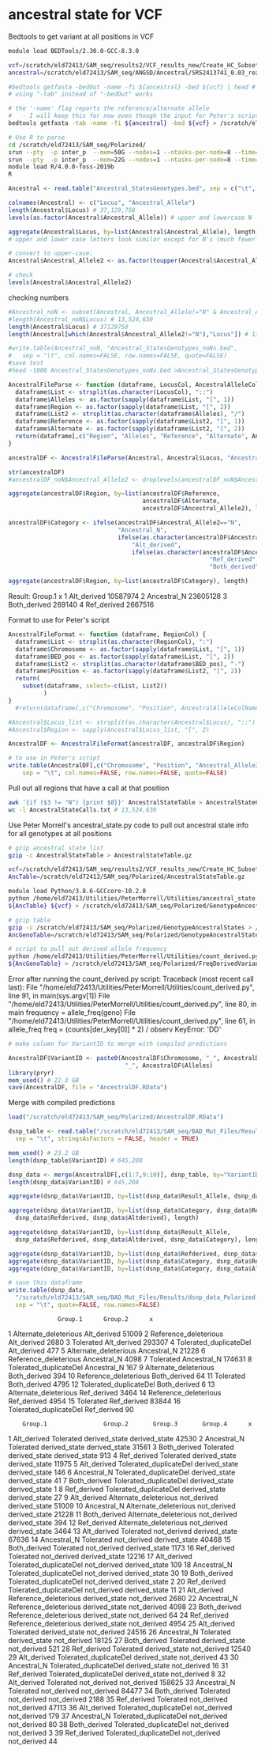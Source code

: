 # ancestral state for VCF

Bedtools to get variant at all positions in VCF
````bash
module load BEDTools/2.30.0-GCC-8.3.0

vcf=/scratch/eld72413/SAM_seq/results2/VCF_results_new/Create_HC_Subset/New2/VarFilter_All/Sunflower_SAM_SNP_Calling_BIALLELIC_norm.vcf.gz
ancestral=/scratch/eld72413/SAM_seq/ANGSD/Ancestral/SRS2413741_0.03_realigned.fa

#bedtools getfasta -bedOut -name -fi ${ancestral} -bed ${vcf} | head # why did this return a vcf?
# using "-tab" instead of "-bedOut" works

# the '-name' flag reports the reference/alternate allele
# 	- I will keep this for now even though the input for Peter's script doesn't use it
bedtools getfasta -tab -name -fi ${ancestral} -bed ${vcf} > /scratch/eld72413/SAM_seq/Polarized/Ancestral_StatesGenotypes.bed

# Use R to parse
cd /scratch/eld72413/SAM_seq/Polarized/
srun --pty  -p inter_p  --mem=50G --nodes=1 --ntasks-per-node=8 --time=6:00:00 --job-name=qlogin /bin/bash -l
srun --pty  -p inter_p  --mem=22G --nodes=1 --ntasks-per-node=8 --time=6:00:00 --job-name=qlogin /bin/bash -l
module load R/4.0.0-foss-2019b
R
````

```R
Ancestral <- read.table("Ancestral_StatesGenotypes.bed", sep = c("\t", "::", " "), header=FALSE)

colnames(Ancestral) <- c("Locus", "Ancestral_Allele")
length(Ancestral$Locus) # 37,129,758
levels(as.factor(Ancestral$Ancestral_Allele)) # upper and lowercase N

aggregate(Ancestral$Locus, by=list(Ancestral$Ancestral_Allele), length)
# upper and lower case letters look similar except for N's (much fewer lower case n's)

# convert to upper-case:
Ancestral$Ancestral_Allele2 <- as.factor(toupper(Ancestral$Ancestral_Allele))

# check
levels(Ancestral$Ancestral_Allele2)
````

checking numbers
```R
#Ancestral_noN <- subset(Ancestral, Ancestral_Allele!="N" & Ancestral_Allele!="n")
#length(Ancestral_noN$Locus) # 13,524,630
length(Ancestral$Locus) # 37129758
length(Ancestral[which(Ancestral$Ancestral_Allele2!="N"),"Locus"]) # 13,524,630

#write.table(Ancestral_noN, "Ancestral_StatesGenotypes_noNs.bed",
#	sep = "\t", col.names=FALSE, row.names=FALSE, quote=FALSE)
#save test
#head -1000 Ancestral_StatesGenotypes_noNs.bed >Ancestral_StatesGenotypes_noNsTEST.bed

AncestralFileParse <- function (dataframe, LocusCol, AncestralAlleleColName) {
  dataframe$List <- strsplit(as.character(LocusCol), "::")
  dataframe$Alleles <- as.factor(sapply(dataframe$List, "[", 1))
  dataframe$Region <- as.factor(sapply(dataframe$List, "[", 2))
  dataframe$List2 <- strsplit(as.character(dataframe$Alleles), "/")
  dataframe$Reference <- as.factor(sapply(dataframe$List2, "[", 1))
  dataframe$Alternate <- as.factor(sapply(dataframe$List2, "[", 2))
  return(dataframe[,c("Region", "Alleles", "Reference", "Alternate", AncestralAlleleColName)])
}

ancestralDF <- AncestralFileParse(Ancestral, Ancestral$Locus, "Ancestral_Allele2")

str(ancestralDF)
#ancestralDF_noN$Ancestral_Allele2 <- droplevels(ancestralDF_noN$Ancestral_Allele2)

aggregate(ancestralDF$Region, by=list(ancestralDF$Reference,
                                      ancestralDF$Alternate,
                                      ancestralDF$Ancestral_Allele2), length)

ancestralDF$Category <- ifelse(ancestralDF$Ancestral_Allele2=="N",
                               "Ancestral_N",
                               ifelse(as.character(ancestralDF$Ancestral_Allele2)==as.character(ancestralDF$Reference),
                                   "Alt_derived", 
                                   ifelse(as.character(ancestralDF$Ancestral_Allele2)==as.character(ancestralDF$Alternate),
                                                         "Ref_derived",
                                                         "Both_derived")))

aggregate(ancestralDF$Region, by=list(ancestralDF$Category), length)
```
Result:
       Group.1        x
1  Alt_derived 10587974
2  Ancestral_N 23605128
3 Both_derived   269140
4  Ref_derived  2667516

Format to use for Peter's script
```R
AncestralFileFormat <- function (dataframe, RegionCol) {
  dataframe$List <- strsplit(as.character(RegionCol), ":")
  dataframe$Chromosome <- as.factor(sapply(dataframe$List, "[", 1))
  dataframe$BED_pos <- as.factor(sapply(dataframe$List, "[", 2))
  dataframe$List2 <- strsplit(as.character(dataframe$BED_pos), "-")
  dataframe$Position <- as.factor(sapply(dataframe$List2, "[", 2))
  return(
    subset(dataframe, select=-c(List, List2))
          )
}
  #return(dataframe[,c("Chromosome", "Position", AncestralAlleleColName)])

#Ancestral$Locus_list <- strsplit(as.character(Ancestral$Locus), "::")
#Ancestral$Region <- sapply(Ancestral$Locus_list, "[", 2)

AncestralDF <- AncestralFileFormat(ancestralDF, ancestralDF$Region)

# to use in Peter's script
write.table(AncestralDF[,c("Chromosome", "Position", "Ancestral_Allele2")], "AncestralStateTable",
	sep = "\t", col.names=FALSE, row.names=FALSE, quote=FALSE)
```

Pull out all regions that have a call at that position
```bash
awk '{if ($3 != "N") {print $0}}' AncestralStateTable > AncestralStateCalls.txt
wc -l AncestralStateCalls.txt # 13,524,630
```


Use Peter Morrell's ancestral_state.py code to pull out ancestral state info for all genotypes at all positions
```bash
# gzip ancestral state list
gzip -c AncestralStateTable > AncestralStateTable.gz

vcf=/scratch/eld72413/SAM_seq/results2/VCF_results_new/Create_HC_Subset/New2/VarFilter_All/Sunflower_SAM_SNP_Calling_BIALLELIC_norm.vcf.gz
AncTable=/scratch/eld72413/SAM_seq/Polarized/AncestralStateTable.gz

module load Python/3.8.6-GCCcore-10.2.0
python /home/eld72413/Utilities/PeterMorrell/Utilities/ancestral_state.py \
${AncTable} ${vcf} > /scratch/eld72413/SAM_seq/Polarized/GenotypeAncestralStates

# gzip table
gzip -c /scratch/eld72413/SAM_seq/Polarized/GenotypeAncestralStates > /scratch/eld72413/SAM_seq/Polarized/GenotypeAncestralStates.gz
AncGenoTable=/scratch/eld72413/SAM_seq/Polarized/GenotypeAncestralStates.gz

# script to pull out derived allele frequency
python /home/eld72413/Utilities/PeterMorrell/Utilities/count_derived.py \
${AncGenoTable} > /scratch/eld72413/SAM_seq/Polarized/FreqDerivedVariants
```

Error after running the count_derived.py script:
Traceback (most recent call last):
  File "/home/eld72413/Utilities/PeterMorrell/Utilities/count_derived.py", line 91, in <module>
    main(sys.argv[1])
  File "/home/eld72413/Utilities/PeterMorrell/Utilities/count_derived.py", line 80, in main
    frequency = allele_freq(geno)
  File "/home/eld72413/Utilities/PeterMorrell/Utilities/count_derived.py", line 61, in allele_freq
    freq = (counts[der_key[0]] * 2) / observ
KeyError: 'DD'

```R
# make column for VariantID to merge with compiled predictions

AncestralDF$VariantID <- paste0(AncestralDF$Chromosome, "_", AncestralDF$Position,
                                 "_", AncestralDF$Alleles)
library(pryr)
mem_used() # 22.3 GB
save(AncestralDF, file = "AncestralDF.RData")
```

Merge with compiled predictions
```R
load("/scratch/eld72413/SAM_seq/Polarized/AncestralDF.RData")

dsnp_table <- read.table("/scratch/eld72413/SAM_seq/BAD_Mut_Files/Results/dsnp_data.table",
  sep = "\t", stringsAsFactors = FALSE, header = TRUE)

mem_used() # 23.2 GB
length(dsnp_table$VariantID) # 645,208

dsnp_data <- merge(AncestralDF[,c(1:7,9:10)], dsnp_table, by="VariantID")
length(dsnp_data$VariantID) # 645,208

aggregate(dsnp_data$VariantID, by=list(dsnp_data$Result_Allele, dsnp_data$Category), length)

aggregate(dsnp_data$VariantID, by=list(dsnp_data$Category, dsnp_data$Result_Allele,
  dsnp_data$Refderived, dsnp_data$Altderived), length)

aggregate(dsnp_data$VariantID, by=list(dsnp_data$Result_Allele,
  dsnp_data$Refderived, dsnp_data$Altderived, dsnp_data$Category), length)

aggregate(dsnp_data$VariantID, by=list(dsnp_data$Refderived, dsnp_data$Altderived, dsnp_data$Category), length)
aggregate(dsnp_data$VariantID, by=list(dsnp_data$Category, dsnp_data$Refderived), length)
aggregate(dsnp_data$VariantID, by=list(dsnp_data$Category, dsnp_data$Altderived), length)

# save this dataframe
write.table(dsnp_data, 
  "/scratch/eld72413/SAM_seq/BAD_Mut_Files/Results/dsnp_data_Polarized.table", 
  sep = "\t", quote=FALSE, row.names=FALSE)
```
                  Group.1      Group.2      x
1   Alternate_deleterious  Alt_derived  51009
2   Reference_deleterious  Alt_derived   2680
3               Tolerated  Alt_derived 293307
4  Tolerated_duplicateDel  Alt_derived    477
5   Alternate_deleterious  Ancestral_N  21228
6   Reference_deleterious  Ancestral_N   4098
7               Tolerated  Ancestral_N 174631
8  Tolerated_duplicateDel  Ancestral_N    167
9   Alternate_deleterious Both_derived    394
10  Reference_deleterious Both_derived     64
11              Tolerated Both_derived   4795
12 Tolerated_duplicateDel Both_derived      6
13  Alternate_deleterious  Ref_derived   3464
14  Reference_deleterious  Ref_derived   4954
15              Tolerated  Ref_derived  83844
16 Tolerated_duplicateDel  Ref_derived     90

        Group.1                Group.2       Group.3       Group.4      x
1   Alt_derived              Tolerated derived_state derived_state  42530
2   Ancestral_N              Tolerated derived_state derived_state  31561
3  Both_derived              Tolerated derived_state derived_state    913
4   Ref_derived              Tolerated derived_state derived_state  11975
5   Alt_derived Tolerated_duplicateDel derived_state derived_state    146
6   Ancestral_N Tolerated_duplicateDel derived_state derived_state     41
7  Both_derived Tolerated_duplicateDel derived_state derived_state      1
8   Ref_derived Tolerated_duplicateDel derived_state derived_state     27
9   Alt_derived  Alternate_deleterious   not_derived derived_state  51009
10  Ancestral_N  Alternate_deleterious   not_derived derived_state  21228
11 Both_derived  Alternate_deleterious   not_derived derived_state    394
12  Ref_derived  Alternate_deleterious   not_derived derived_state   3464
13  Alt_derived              Tolerated   not_derived derived_state  67636
14  Ancestral_N              Tolerated   not_derived derived_state  40468
15 Both_derived              Tolerated   not_derived derived_state   1173
16  Ref_derived              Tolerated   not_derived derived_state  12216
17  Alt_derived Tolerated_duplicateDel   not_derived derived_state    109
18  Ancestral_N Tolerated_duplicateDel   not_derived derived_state     30
19 Both_derived Tolerated_duplicateDel   not_derived derived_state      2
20  Ref_derived Tolerated_duplicateDel   not_derived derived_state     11
21  Alt_derived  Reference_deleterious derived_state   not_derived   2680
22  Ancestral_N  Reference_deleterious derived_state   not_derived   4098
23 Both_derived  Reference_deleterious derived_state   not_derived     64
24  Ref_derived  Reference_deleterious derived_state   not_derived   4954
25  Alt_derived              Tolerated derived_state   not_derived  24516
26  Ancestral_N              Tolerated derived_state   not_derived  18125
27 Both_derived              Tolerated derived_state   not_derived    521
28  Ref_derived              Tolerated derived_state   not_derived  12540
29  Alt_derived Tolerated_duplicateDel derived_state   not_derived     43
30  Ancestral_N Tolerated_duplicateDel derived_state   not_derived     16
31  Ref_derived Tolerated_duplicateDel derived_state   not_derived      8
32  Alt_derived              Tolerated   not_derived   not_derived 158625
33  Ancestral_N              Tolerated   not_derived   not_derived  84477
34 Both_derived              Tolerated   not_derived   not_derived   2188
35  Ref_derived              Tolerated   not_derived   not_derived  47113
36  Alt_derived Tolerated_duplicateDel   not_derived   not_derived    179
37  Ancestral_N Tolerated_duplicateDel   not_derived   not_derived     80
38 Both_derived Tolerated_duplicateDel   not_derived   not_derived      3
39  Ref_derived Tolerated_duplicateDel   not_derived   not_derived     44

